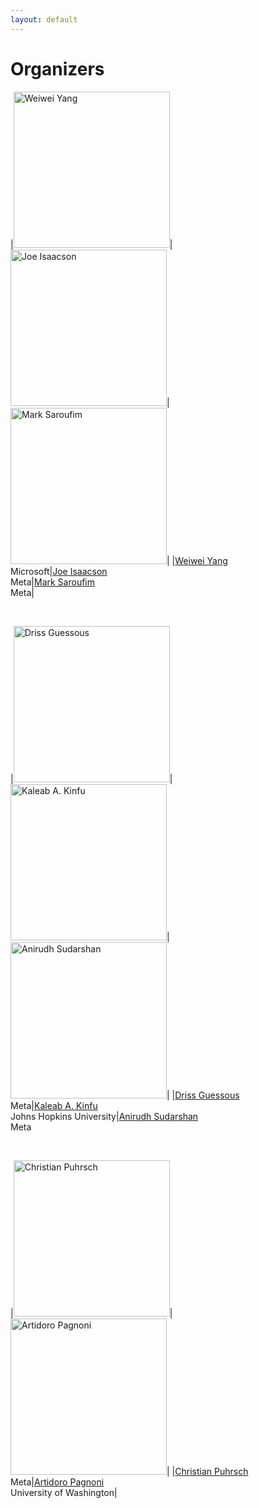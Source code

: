 ```yaml
---
layout: default
---
```


# Organizers

|<img src="https://www.microsoft.com/en-us/research/uploads/prod/2021/03/img.jpg" alt="Weiwei Yang" width="250"/>|<img src="https://cdn.platohq.com/assets/users/avatars/06cbdafa-0898-45c3-a325-cc810f83567f.png?tr=w-400,h-400" alt="Joe Isaacson" width="250"/>|<img src="https://valleyml.ai/wp-content/uploads/2021/04/Marc-Saroufim.jpg" alt="Mark Saroufim" width="250"/>|
|[Weiwei Yang](https://www.microsoft.com/en-us/research/people/weiwya/)<br />Microsoft|[Joe Isaacson](https://www.linkedin.com/in/joe-isaacson-9593202a)<br />Meta|[Mark Saroufim](https://www.marksaroufim.com/)<br />Meta|

<br />

|<img src="https://avatars.githubusercontent.com/u/32754868?v=4" alt="Driss Guessous" width="250"/>|<img src="http://kaleabalemayehu.com/src/img/a.jpeg" alt="Kaleab A. Kinfu" width="250"/>|<img src="https://media.licdn.com/dms/image/C5603AQHQzm2JQMcgvg/profile-displayphoto-shrink_800_800/0/1547417340764?e=2147483647&v=beta&t=48iLE9oigz6ltk9OOsIOeqFH7dx8C6m9-cCkhACkF9o" alt="Anirudh Sudarshan" width="250"/>|
|[Driss Guessous](https://github.com/drisspg)<br />Meta|[Kaleab A. Kinfu](http://kinfu.me/)<br />Johns Hopkins University|[Anirudh Sudarshan](https://www.linkedin.com/in/animan123/)<br />Meta

<br />

|<img src="https://scholar.googleusercontent.com/citations?view_op=medium_photo&user=YfompPIAAAAJ&citpid=2" alt="Christian Puhrsch" width="250"/>|<img src="https://artidoro.github.io/images/Artidoro_Pagnoni.jpg" alt="Artidoro Pagnoni" width="250"/>|
|[Christian Puhrsch](https://research.facebook.com/people/puhrsch-christian/)<br />Meta|[Artidoro Pagnoni](https://artidoro.github.io/)<br />University of Washington|

<br />